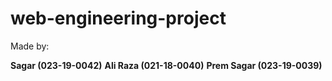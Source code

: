 # web-engineering-project
Made by:

**Sagar (023-19-0042)**
**Ali Raza (021-18-0040)**
**Prem Sagar (023-19-0039)**